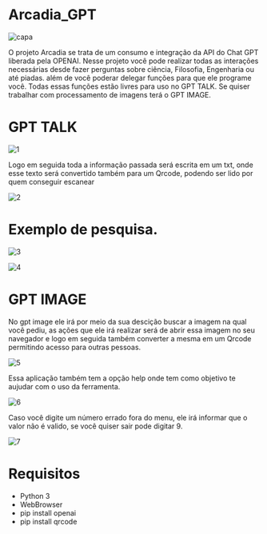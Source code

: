 # Arcadia_GPT

![capa](https://user-images.githubusercontent.com/96485637/231501676-87fee655-6f21-4445-aaa8-1cb767db7bbf.png)

O projeto Arcadia se trata de um consumo e integração da API do Chat GPT liberada pela 
OPENAI. Nesse projeto você pode realizar todas as interações necessárias desde fazer perguntas sobre ciência,
Filosofia, Engenharia ou até piadas. além de você poderar delegar funções para que ele programe você. Todas essas
funções estão livres para uso no GPT TALK. Se quiser trabalhar com processamento de imagens terá o GPT IMAGE.

# GPT TALK

![1](https://user-images.githubusercontent.com/96485637/231503871-34e57044-c0af-419c-a5ba-c1b5f4f3b736.png)

Logo em seguida toda a informação passada será escrita em um txt, onde esse texto será convertido
também para um Qrcode, podendo ser lido por quem conseguir escanear


 ![2](https://user-images.githubusercontent.com/96485637/231504228-7ab0235d-66f1-4159-a002-c5db68fa015e.png)

# Exemplo de pesquisa.

![3](https://user-images.githubusercontent.com/96485637/231504398-eb678b42-de78-4308-9143-89981fcd469d.png)


![4](https://user-images.githubusercontent.com/96485637/231504438-50af3ee0-5250-4055-896d-fa4de9d0b9dc.png)

# GPT IMAGE

No gpt image ele irá por meio da sua descição buscar a imagem na qual você pediu, as ações que ele irá realizar será de
abrir essa imagem no seu navegador e logo em seguida também converter a mesma em um Qrcode permitindo acesso para outras pessoas.

![5](https://user-images.githubusercontent.com/96485637/231505203-4dacf11a-140d-438e-94fc-849483c72ef1.png)

Essa aplicação também tem a opção help onde tem como objetivo te aujudar com o uso da ferramenta.


![6](https://user-images.githubusercontent.com/96485637/231508752-a3f33927-1901-4fea-a17e-8f12c25284a1.png)

Caso você digite um número errado fora do menu, ele irá informar que o valor não é valido,
se você quiser sair pode digitar 9.


![7](https://user-images.githubusercontent.com/96485637/231509457-fd9ce562-dc20-4bf9-8cfb-50cd5dc565db.png)


# Requisitos

* Python 3
* WebBrowser
* pip install openai
* pip install qrcode
